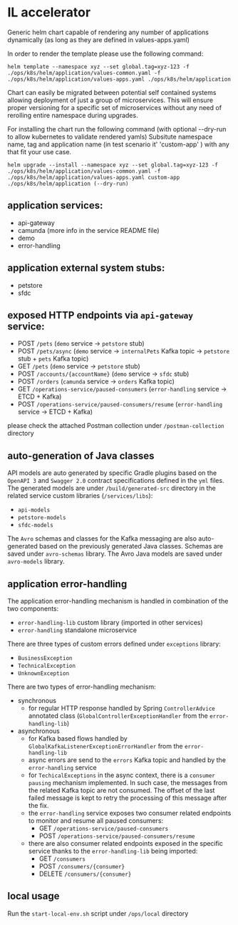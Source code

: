 # IL accelerator

Generic helm chart capable of rendering any number of applications dynamically (as long as they are defined in values-apps.yaml)

In order to render the template please use the following command:

```helm template --namespace xyz --set global.tag=xyz-123 -f ./ops/k8s/helm/application/values-common.yaml -f ./ops/k8s/helm/application/values-apps.yaml ./ops/k8s/helm/application```

Chart can easily be migrated between potential self contained systems allowing deployment of just a group of microservices. This will ensure proper versioning for a specific set of microservices without any need of rerolling entire namespace during upgrades.

For installing the chart run the following command (with optional --dry-run to allow kubernetes to validate rendered yamls)
Subsitute namespace name, tag and application name (in test scenario it' 'custom-app' ) with any that fit your use case.

```helm upgrade --install --namespace xyz --set global.tag=xyz-123 -f ./ops/k8s/helm/application/values-common.yaml -f ./ops/k8s/helm/application/values-apps.yaml custom-app ./ops/k8s/helm/application (--dry-run)```

## application services:
- api-gateway
- camunda (more info in the service README file)
- demo
- error-handling

## application external system stubs:
- petstore
- sfdc

## exposed HTTP endpoints via `api-gateway` service:
- POST `/pets` (`demo` service -> `petstore` stub)
- POST `/pets/async` (`demo` service -> `internalPets` Kafka topic -> `petstore` stub + `pets` Kafka topic)
- GET `/pets` (`demo` service -> `petstore` stub)
- POST `/accounts/{accountName}` (`demo` service -> `sfdc` stub)
- POST `/orders` (`camunda` service -> `orders` Kafka topic)
- GET `/operations-service/paused-consumers` (`error-handling` service -> ETCD + Kafka)
- POST `/operations-service/paused-consumers/resume` (`error-handling` service -> ETCD + Kafka)

please check the attached Postman collection under `/postman-collection` directory

## auto-generation of Java classes
API models are auto generated by specific Gradle plugins based on the `OpenAPI 3` and `Swagger 2.0` contract specifications defined
in the `yml` files. The generated models are under `/build/generated-src` directory in the related service custom libraries (`/services/libs`):
- `api-models`
- `petstore-models`
- `sfdc-models`

The `Avro` schemas and classes for the Kafka messaging are also auto-generated based on the previously generated Java classes. 
Schemas are saved under `avro-schemas` library. The Avro Java models are saved under `avro-models` library.

## application error-handling
The application error-handling mechanism is handled in combination of the two components:
- `error-handling-lib` custom library (imported in other services)
- `error-handling` standalone microservice

There are three types of custom errors defined under `exceptions` library:
- `BusinessException`
- `TechnicalException`
- `UnknownException`

There are two types of error-handling mechanism:
- synchronous
  - for regular HTTP response handled by Spring `ControllerAdvice` annotated class (`GlobalControllerExceptionHandler` from the `error-handling-lib`)
- asynchronous
  - for Kafka based flows handled by `GlobalKafkaListenerExceptionErrorHandler` from the `error-handling-lib`
  - async errors are send to the `errors` Kafka topic and handled by the `error-handling` service
  - for `TechicalExceptions` in the async context, there is a `consumer pausing` mechanism implemented. In such case, the messages from the related Kafka topic are not consumed. The offset of the last failed message is kept to retry the processing of this message after the fix.
  - the `error-handling` service exposes two consumer related endpoints to monitor and resume all paused consumers:
    - GET `/operations-service/paused-consumers`
    - POST `/operations-service/paused-consumers/resume`
  - there are also consumer related endpoints exposed in the specific service thanks to the `error-handling-lib` being imported:
    - GET `/consumers`
    - POST `/consumers/{consumer}`
    - DELETE `/consumers/{consumer}`

## local usage
Run the `start-local-env.sh` script under `/ops/local` directory
